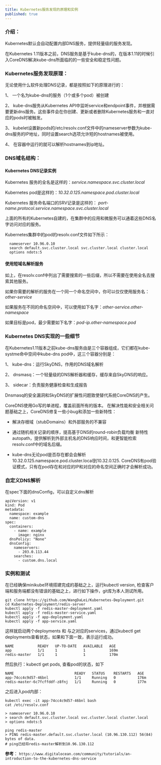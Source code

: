 ```yaml
---
title: Kubernetes服务发现的原理和实例
published: true
---
```


### [](#header-3)介绍：

Kubernetes默认会自动配置内部DNS服务，提供轻量级的服务发现。

在Kubernetes 1.11版本之前，DNS服务是基于kube-dns的，在版本1.11的时候引入CoreDNS解决kube-dns所面临的的一些安全和稳定性问题。


### [](#header-3)Kubernetes服务发现原理：

无论使用什么软件处理DNS记录，都是按照如下的原理进行的：

1、 一个名为kube-dns的服务（1个或多个pod）被创建

2、 kube-dns服务从Kubernetes API中监听service和endpoint事件，并根据需要更新dns服务。这些事件会在你创建、更新或者删除Kubernetes服务和一直对应的pods时被触发。

3、 kubelet设置新pods的/etc/resolv.conf文件中的nameserver参数为kube-dns服务的IP地址，同时设置search选项允许短的hostnames被使用。

4、 在容器中运行的就可以解析hostnames到ip地址。


### [](#header-3)DNS域名结构：

#### [](#header-4)Kubernetes DNS记录实例

Kubernetes 服务的全名是这样的：_service.namespace.svc.cluster.local_

Kubernetes pod是这样的：_10.32.0.125.namespace.pod.cluster.local_

Kubernetes 服务命名端口的SRV记录是这样的： _port-name.protocol.service.namespace.svc.cluster.local_


上面的所有的Kubernetes自建的，在集群中的应用和微服务可以通着这些DNS名字访问对应的服务。

Kubernetes集群中的pod的resolv.conf文件如下所示：

```
  nameserver 10.96.0.10
  search default.svc.cluster.local svc.cluster.local cluster.local
  options ndots:5
```


#### [](#header-4)使用短域名解析服务

如上，在resolv.conf中列出了需要搜索的一些后缀，所以不需要在使用全名去搜索其他服务。

如果你需要的解析的服务在一个同一个命名空间中，你可以仅仅使用服务名：_other-service_

如果服务在不同的命名空间中，可以使用如下名字：_other-service.other-namespace_

如果目标是pod，最少需要如下名字：_pod-ip.other-namespace.pod_


### [](#header-3)Kubernetes DNS实现的一些细节

在Kubernetes1.11版本之前kube-dns服务由是三个容器组成，它们都在kube-systme命中空间中kube-dns pod中，这三个容器分别是：

1、 kube-dns：运行SkyDNS，作用的DNS域名解析

2、 dnsmasq：一个轻量级的DNS解析器和缓存，缓存来自SkyDNS的响应。

3、 sidecar：负责服务健康检查和生成报告

Dnsmasq的安全漏洞和SkyDNS的扩展性问题致使替代系统CoreDNS的产生。

CoreDNS使用Go写的单进程，覆盖前面所有的版本。
在解决性能和安全相关问题基础之上，CoreDNS修复一些小bug和添加一些新特性：

*   解决存根域（stubDomains）和外部服务的不兼容

*   通过随机相关记录的顺序，提高基于DNS的round-robin负载均衡
新特性autopath，提供解析到外部主机名的DNS响应时间，和更智能检索resolv.conf中的域名后缀。

*   kube-dns无论pod是否存在都会会解析10.32.0.125.namespace.pod.cluster.local到10.32.0.125. CoreDNS有pod验证模式，只有在pod存在和对应的IP和对应的命名空间正确时才会解析成功。

### [](#header-3)自定义DNS解析

在spec下面的dnsConfig，可以自定义dns解析

```
apiVersion: v1
kind: Pod
metadata:
  namespace: example
  name: custom-dns
spec:
  containers:
    - name: example
      image: nginx
  dnsPolicy: "None"
  dnsConfig:
    nameservers:
      - 203.0.113.44
    searches:
      - custom.dns.local
```

### [](#header-3)实例和测试

在已经确保minikube环境搭建完成的基础之上，运行kubectl version, 检查客户端和服务端都没有错误的基础之上，进行如下操作，git库为本人测试所用。


```
git clone https://github.com/WangDaLei/Kubernetes-Deployment.git
cd Kubernetes-Deployment/redis-server
kubectl apply -f redis-master-deployment.yaml
kubectl apply -f redis-master-service.yaml
kubectl apply -f app-deployment.yaml
kubectl apply -f app-service.yaml
```

这样就启动两个deployments 和 与之对应的services，通过kubectl get deployments查看状态，如果和下面一致，表示运行成功。
```
NAME           READY   UP-TO-DATE   AVAILABLE   AGE
app            1/1     1            1           169m 
redis-master   1/1     1            1           170m
```
然后执行：kubectl get pods, 查看pod的状态，如下
```
NAME                            READY   STATUS    RESTARTS   AGE
app-74cc4c9d57-46bnl            1/1     Running   0          176m
redis-master-6c7fcffddf-z8fnj   1/1     Running   0          177m

```
之后进入pod内部： 
```
kubectl exec -it app-74cc4c9d57-46bnl bash
cat /etc/resolv.conf

> nameserver 10.96.0.10
> search default.svc.cluster.local svc.cluster.local cluster.local
> options ndots:5

ping redis-master
> PING redis-master.default.svc.cluster.local (10.96.130.112) 56(84) bytes of data.
# ping已经将redis-master解析到10.96.130.112

```


**参考**：
`https://www.digitalocean.com/community/tutorials/an-introduction-to-the-kubernetes-dns-service`


